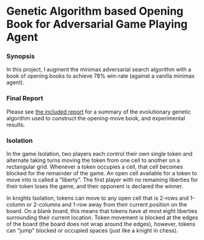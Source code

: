 
# Genetic Algorithm based Opening Book for Adversarial Game Playing Agent

### Synopsis

In this project, I augment the minimax adversarial search algorithm with a book of opening books to achieve 78% win-rate (against a vanilla minimax agent).

### Final Report

Please see [the included report](https://github.com/ataxali/genetic_opening_book/blob/master/summary_and_exp_results.pdf) for a summary of the evolutionary genetic algorithm used to construct the opening-move book, and experimental results. 


### Isolation

In the game Isolation, two players each control their own single token and alternate taking turns moving the token from one cell to another on a rectangular grid.  Whenever a token occupies a cell, that cell becomes blocked for the remainder of the game.  An open cell available for a token to move into is called a "liberty".  The first player with no remaining liberties for their token loses the game, and their opponent is declared the winner.

In knights Isolation, tokens can move to any open cell that is 2-rows and 1-column or 2-columns and 1-row away from their current position on the board.  On a blank board, this means that tokens have at most eight liberties surrounding their current location.  Token movement is blocked at the edges of the board (the board does not wrap around the edges), however, tokens can "jump" blocked or occupied spaces (just like a knight in chess).
